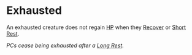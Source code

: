 # Exhausted

An exhausted creature does not regain [HP](../../Player%20Characters/Derived%20Statistics/Hit%20Points.md) when they [Recover](../Core%20Procedures/Break.md#Recover) or [Short Rest](../Core%20Procedures/Resting.md#Short%20Rest).

*PCs cease being exhausted after a [Long Rest](../Core%20Procedures/Resting.md#Long%20Rest).*
